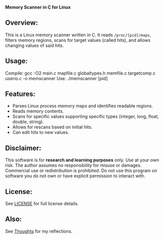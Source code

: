 **Memory Scanner in C for Linux**

## Overview:
This is a Linux memory scanner written in C. It reads `/proc/[pid]/maps`, filters memory regions, scans for target values (called hits), and allows changing values of said hits.

## Usage:
Compile:
gcc -O2 main.c mapfile.c globaltypes.h memfile.c targetcomp.c userio.c -o memscanner
Use:
./memscanner [pid]

## Features:
- Parses Linux process memory maps and identifies readable regions.
- Reads memory contents.
- Scans for specific values supporting specific types (integer, long, float, double, string).
- Allows for rescans based on initial hits. 
- Can edit hits to new values.

## Disclaimer:
This software is for **research and learning purposes** only.
Use at your own risk. The author assumes no responsibility for misuse or damages.  
Commercial use or redistribution is prohibited.
Do not use this program on software you do not own or have explicit permission to interact with.

## License:
See [LICENSE](LICENSE) for full license details.

## Also:
See [Thoughts](thoughts/thoughts.txt) for my reflections.




